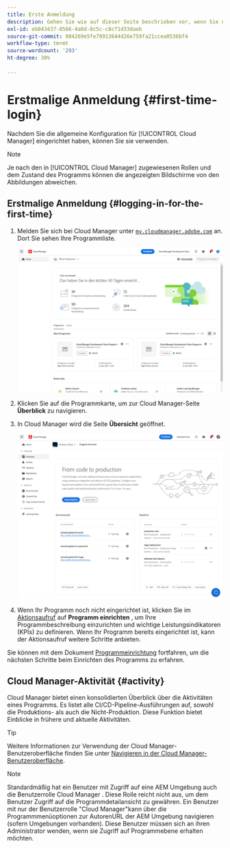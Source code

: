 ```yaml
---
title: Erste Anmeldung
description: Gehen Sie wie auf dieser Seite beschrieben vor, wenn Sie die allgemeine Konfiguration eingerichtet haben und für die erste Verwendung von Cloud Manager bereit sind.
exl-id: eb043437-8566-4a8d-8c5c-c8cf1d33daeb
source-git-commit: 984269e5fe70913644d26e759fa21ccea0536bf4
workflow-type: tm+mt
source-wordcount: '293'
ht-degree: 30%

---
```



# Erstmalige Anmeldung {#first-time-login}

Nachdem Sie die allgemeine Konfiguration für [!UICONTROL Cloud Manager] eingerichtet haben, können Sie sie verwenden.

>[!NOTE]
>
>Je nach den in [!UICONTROL Cloud Manager] zugewiesenen Rollen und dem Zustand des Programms können die angezeigten Bildschirme von den Abbildungen abweichen.

## Erstmalige Anmeldung {#logging-in-for-the-first-time}

1. Melden Sie sich bei Cloud Manager unter [`my.cloudmanager.adobe.com`](https://my.cloudmanager.adobe.com/) an. Dort Sie sehen Ihre Programmliste.

   ![Cloud Manager-Konsole](/help/assets/cloud-manager-console.png)

1. Klicken Sie auf die Programmkarte, um zur Cloud Manager-Seite **Überblick** zu navigieren.

1. In Cloud Manager wird die Seite **Übersicht** geöffnet.

   ![Cloud Manager-Übersichtsseite](/help/assets/program-overview-page.png)

1. Wenn Ihr Programm noch nicht eingerichtet ist, klicken Sie im [Aktionsaufruf](/help/getting-started/navigation.md#cta) auf **Programm einrichten** , um Ihre Programmbeschreibung einzurichten und wichtige Leistungsindikatoren (KPIs) zu definieren. Wenn Ihr Programm bereits eingerichtet ist, kann der Aktionsaufruf weitere Schritte anbieten.

Sie können mit dem Dokument [Programmeinrichtung](/help/getting-started/program-setup.md) fortfahren, um die nächsten Schritte beim Einrichten des Programms zu erfahren.

## Cloud Manager-Aktivität {#activity}

Cloud Manager bietet einen konsolidierten Überblick über die Aktivitäten eines Programms. Es listet alle CI/CD-Pipeline-Ausführungen auf, sowohl die Produktions- als auch die Nicht-Produktion. Diese Funktion bietet Einblicke in frühere und aktuelle Aktivitäten.

>[!TIP]
>
>Weitere Informationen zur Verwendung der Cloud Manager-Benutzeroberfläche finden Sie unter [Navigieren in der Cloud Manager-Benutzeroberfläche](/help/getting-started/navigation.md).

>[!NOTE]
>
>Standardmäßig hat ein Benutzer mit Zugriff auf eine AEM Umgebung auch die Benutzerrolle Cloud Manager . Diese Rolle reicht nicht aus, um dem Benutzer Zugriff auf die Programmdetailansicht zu gewähren. Ein Benutzer mit nur der Benutzerrolle &quot;Cloud Manager&quot;kann über die Programmmenüoptionen zur AutorenURL der AEM Umgebung navigieren (sofern Umgebungen vorhanden). Diese Benutzer müssen sich an ihren Administrator wenden, wenn sie Zugriff auf Programmebene erhalten möchten.
